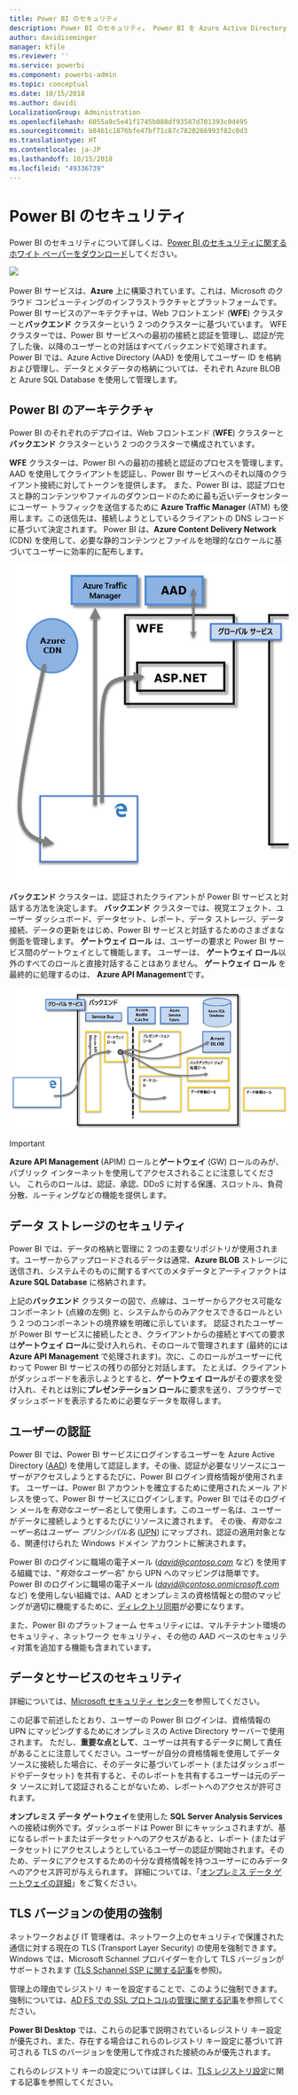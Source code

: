 ```yaml
---
title: Power BI のセキュリティ
description: Power BI のセキュリティ。 Power BI を Azure Active Directory や他の Azure サービスと関連付ける方法。 このトピックには、さらに詳しい情報が記載されたホワイト ペーパーへのリンクも含まれます。
author: davidiseminger
manager: kfile
ms.reviewer: ''
ms.service: powerbi
ms.component: powerbi-admin
ms.topic: conceptual
ms.date: 10/15/2018
ms.author: davidi
LocalizationGroup: Administration
ms.openlocfilehash: 6055a9c5e41f1745b088df93587d701393c0d495
ms.sourcegitcommit: b8461c1876bfe47bf71c87c7820266993f82c0d3
ms.translationtype: HT
ms.contentlocale: ja-JP
ms.lasthandoff: 10/15/2018
ms.locfileid: "49336739"
---
```

# <a name="power-bi-security"></a>Power BI のセキュリティ
Power BI のセキュリティについて詳しくは、[Power BI のセキュリティに関するホワイト ペーパーをダウンロード](http://go.microsoft.com/fwlink/?LinkId=829185)してください。

[![](media/service-admin-power-bi-security/pbi_security_01.png)](http://go.microsoft.com/fwlink/?LinkId=829185)

Power BI サービスは、**Azure** 上に構築されています。これは、Microsoft のクラウド コンピューティングのインフラストラクチャとプラットフォームです。 Power BI サービスのアーキテクチャは、Web フロントエンド (**WFE**) クラスターと**バックエンド** クラスターという 2 つのクラスターに基づいています。 WFE クラスターでは、Power BI サービスへの最初の接続と認証を管理し、認証が完了した後、以降のユーザーとの対話はすべてバックエンドで処理されます。 Power BI では、Azure Active Directory (AAD) を使用してユーザー ID を格納および管理し、データとメタデータの格納については、それぞれ Azure BLOB と Azure SQL Database を使用して管理します。

## <a name="power-bi-architecture"></a>Power BI のアーキテクチャ
Power BI のそれぞれのデプロイは、Web フロントエンド (**WFE**) クラスターと **バックエンド** クラスターという 2 つのクラスターで構成されています。

**WFE** クラスターは、Power BI への最初の接続と認証のプロセスを管理します。AAD を使用してクライアントを認証し、Power BI サービスへのそれ以降のクライアント接続に対してトークンを提供します。 また、Power BI は、認証プロセスと静的コンテンツやファイルのダウンロードのために最も近いデータセンターにユーザー トラフィックを送信するために **Azure Traffic Manager** (ATM) も使用します。この送信先は、接続しようとしているクライアントの DNS レコードに基づいて決定されます。 Power BI は、**Azure Content Delivery Network** (CDN) を使用して、必要な静的コンテンツとファイルを地理的なロケールに基づいてユーザーに効率的に配布します。

![](media/service-admin-power-bi-security/pbi_security_v2_wfe.png)

**バックエンド** クラスターは、認証されたクライアントが Power BI サービスと対話する方法を決定します。 **バックエンド** クラスターでは、視覚エフェクト、ユーザー ダッシュボード、データセット、レポート、データ ストレージ、データ接続、データの更新をはじめ、Power BI サービスと対話するためのさまざまな側面を管理します。 **ゲートウェイ ロール** は、ユーザーの要求と Power BI サービス間のゲートウェイとして機能します。 ユーザーは、 **ゲートウェイ ロール**以外のすべてのロールと直接対話することはありません。 **ゲートウェイ ロール** を最終的に処理するのは、 **Azure API Management**です。

![](media/service-admin-power-bi-security/pbi_security_v2_backend_updated.png)

> [!IMPORTANT]
> **Azure API Management** (APIM) ロールと**ゲートウェイ** (GW) ロールのみが、パブリック インターネットを使用してアクセスされることに注意してください。 これらのロールは、認証、承認、DDoS に対する保護、スロットル、負荷分散、ルーティングなどの機能を提供します。
> 
> 

## <a name="data-storage-security"></a>データ ストレージのセキュリティ
Power BI では、データの格納と管理に 2 つの主要なリポジトリが使用されます。ユーザーからアップロードされるデータは通常、**Azure BLOB** ストレージに送信され、システムそのものに関するすべてのメタデータとアーティファクトは **Azure SQL Database** に格納されます。

上記の**バックエンド** クラスターの図で、点線は、ユーザーからアクセス可能なコンポーネント (点線の左側) と、システムからのみアクセスできるロールという 2 つのコンポーネントの境界線を明確に示しています。 認証されたユーザーが Power BI サービスに接続したとき、クライアントからの接続とすべての要求は**ゲートウェイ ロール**に受け入れられ、そのロールで管理されます (最終的には **Azure API Management** で処理されます)。次に、このロールがユーザーに代わって Power BI サービスの残りの部分と対話します。 たとえば、クライアントがダッシュボードを表示しようとすると、**ゲートウェイ ロール**がその要求を受け入れ、それとは別に**プレゼンテーション ロール**に要求を送り、ブラウザーでダッシュボードを表示するために必要なデータを取得します。

## <a name="user-authentication"></a>ユーザーの認証
Power BI では、Power BI サービスにログインするユーザーを Azure Active Directory ([AAD](http://azure.microsoft.com/services/active-directory/)) を使用して認証します。その後、認証が必要なリソースにユーザーがアクセスしようとするたびに、Power BI ログイン資格情報が使用されます。 ユーザーは、Power BI アカウントを確立するために使用されたメール アドレスを使って、Power BI サービスにログインします。Power BI ではそのログイン メールを*有効なユーザー名*として使用します。このユーザー名は、ユーザーがデータに接続しようとするたびにリソースに渡されます。 その後、*有効なユーザー名*は*ユーザー プリンシパル名* ([UPN](https://msdn.microsoft.com/library/windows/desktop/aa380525\(v=vs.85\).aspx)) にマップされ、認証の適用対象となる、関連付けられた Windows ドメイン アカウントに解決されます。

Power BI のログインに職場の電子メール (<em>david@contoso.com</em> など) を使用する組織では、"*有効なユーザー名*" から UPN へのマッピングは簡単です。 Power BI のログインに職場の電子メール (<em>david@contoso.onmicrosoft.com</em> など) を使用しない組織では、AAD とオンプレミスの資格情報との間のマッピングが適切に機能するために、[ディレクトリ同期](https://technet.microsoft.com/library/jj573653.aspx)が必要になります。

また、Power BI のプラットフォーム セキュリティには、マルチテナント環境のセキュリティ、ネットワーク セキュリティ、その他の AAD ベースのセキュリティ対策を追加する機能も含まれています。

## <a name="data-and-service-security"></a>データとサービスのセキュリティ
詳細については、[Microsoft セキュリティ センター](https://www.microsoft.com/trustcenter)を参照してください。

この記事で前述したとおり、ユーザーの Power BI ログインは、資格情報の UPN にマッピングするためにオンプレミスの Active Directory サーバーで使用されます。 ただし、**重要な点として**、ユーザーは共有するデータに関して責任があることに注意してください。ユーザーが自分の資格情報を使用してデータ ソースに接続した場合に、そのデータに基づいてレポート (またはダッシュボードやデータセット) を共有すると、そのレポートを共有するユーザーは元のデータ ソースに対して認証されることがないため、レポートへのアクセスが許可されます。

**オンプレミス データ ゲートウェイ**を使用した **SQL Server Analysis Services** への接続は例外です。ダッシュボードは Power BI にキャッシュされますが、基になるレポートまたはデータセットへのアクセスがあると、レポート (またはデータセット) にアクセスしようとしているユーザーの認証が開始されます。そのため、データにアクセスするための十分な資格情報を持つユーザーにのみデータへのアクセス許可が与えられます。 詳細については、「[オンプレミス データ ゲートウェイの詳細](service-gateway-onprem-indepth.md)」をご覧ください。

## <a name="enforcing-tls-version-usage"></a>TLS バージョンの使用の強制

ネットワークおよび IT 管理者は、ネットワーク上のセキュリティで保護された通信に対する現在の TLS (Transport Layer Security) の使用を強制できます。 Windows では、Microsoft Schannel プロバイダーを介して TLS バージョンがサポートされます ([TLS Schannel SSP に関する記事](https://docs.microsoft.com/windows/desktop/SecAuthN/protocols-in-tls-ssl--schannel-ssp-)を参照)。

管理上の理由でレジストリ キーを設定することで、このように強制できます。 強制については、[AD FS での SSL プロトコルの管理に関する記事](https://docs.microsoft.com/windows-server/identity/ad-fs/operations/manage-ssl-protocols-in-ad-fs)を参照してください。 

**Power BI Desktop** では、これらの記事で説明されているレジストリ キー設定が優先され、また、存在する場合はこれらのレジストリ キー設定に基づいて許可される TLS のバージョンを使用して作成された接続のみが優先されます。

これらのレジストリ キーの設定については詳しくは、[TLS レジストリ設定](https://docs.microsoft.com/windows-server/security/tls/tls-registry-settings)に関する記事を参照してください。


